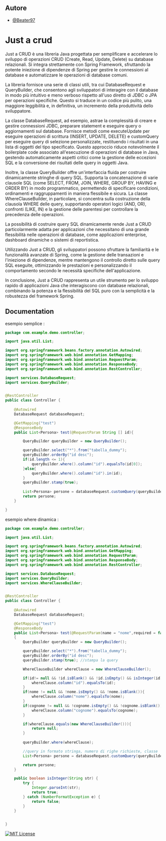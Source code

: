 
## Autore

- [@Beater97](https://github.com/Beater97)


# Just a crud

Just a CRUD è una libreria Java progettata per semplificare e accelerare lo sviluppo di operazioni CRUD (Create, Read, Update, Delete) su database relazionali. Si integra strettamente con Spring Framework, sfruttando la potente iniezione di dipendenze di Spring per gestire le connessioni al database e automatizzare le operazioni di database comuni.

La libreria fornisce una serie di classi utili, tra cui DatabaseRequest e QueryBuilder, che consentono agli sviluppatori di interagire con il database in modo più intuitivo e meno verboso rispetto all'uso diretto di JDBC o JPA per operazioni specifiche. Questo si traduce in un codice più pulito, una maggiore leggibilità e, in definitiva, un incremento della produttività dello sviluppatore.

La classe DatabaseRequest, ad esempio, astrae la complessità di creare e gestire connessioni JDBC, preparare statement e eseguire query o aggiornamenti sul database. Fornisce metodi come executeUpdate per eseguire operazioni di scrittura (INSERT, UPDATE, DELETE) e customQuery per eseguire query di selezione personalizzate, restituendo i risultati in una lista di oggetti del tipo specificato. Questo approccio riduce notevolmente il boilerplate code associato all'esecuzione di operazioni di database in Java, gestendo automaticamente aspetti critici come la gestione delle eccezioni SQL e la conversione dei risultati delle query in oggetti Java.

Inoltre, la classe QueryBuilder offre un'interfaccia fluida per costruire dinamicamente stringhe di query SQL. Supporta la concatenazione di varie clausole SQL (come SELECT, FROM, JOIN, WHERE, GROUP BY, HAVING e ORDER BY) in modo programmatico, permettendo di specificare condizioni, ordinamenti e raggruppamenti in maniera flessibile e sicura. La classe WhereClauseBuilder, in particolare, si concentra sulla costruzione della clausola WHERE delle query, supportando operatori logici (AND, OR), confronti (LIKE, IN) e la gestione delle parentesi per controllare la precedenza delle operazioni.

La possibilità di costruire query SQL dinamicamente rende Just a CRUD particolarmente adatta per applicazioni che necessitano di una grande flessibilità nelle operazioni di database, come applicazioni enterprise, dashboard dinamiche o sistemi di reportistica.

Utilizzando Just a CRUD, gli sviluppatori possono sfruttare la familiarità e le funzionalità avanzate di Spring, come la gestione delle transazioni e l'iniezione di dipendenze, mentre mantengono il controllo diretto sulle query SQL eseguite, ottimizzando le prestazioni e personalizzando il comportamento secondo le necessità specifiche dell'applicazione.

In conclusione, Just a CRUD rappresenta un utile strumento per lo sviluppo rapido di applicazioni Java che interagiscono con database relazionali, combinando la potenza e la flessibilità del SQL puro con la semplicità e la robustezza del framework Spring.



## Documentation
esempio semplice : 

```java
package com.example.demo.controller;

import java.util.List;

import org.springframework.beans.factory.annotation.Autowired;
import org.springframework.web.bind.annotation.GetMapping;
import org.springframework.web.bind.annotation.RequestParam;
import org.springframework.web.bind.annotation.ResponseBody;
import org.springframework.web.bind.annotation.RestController;

import services.DatabaseRequest;
import services.QueryBuilder;


@RestController
public class Controller {
    
    @Autowired
    DatabaseRequest databaseRequest;

    @GetMapping("test")
    @ResponseBody
    public List<Persona> test(@RequestParam String [] id){

        QueryBuilder queryBuilder = new QueryBuilder();

        queryBuilder.select("*").from("tabella_dummy");
        queryBuilder.orderBy("id desc");
        if(id.length <= 1){
            queryBuilder.where().column("id").equalsTo(id[0]);
        }else{
            queryBuilder.where().column("id").in(id);
        }
        queryBuilder.stamp(true);
        
        List<Persona> persone = databaseRequest.customQuery(queryBuilder.build(),1, Persona.class);
        return persone;
    }

}

```

esempio where dinamica :

```java
package com.example.demo.controller;

import java.util.List;

import org.springframework.beans.factory.annotation.Autowired;
import org.springframework.web.bind.annotation.GetMapping;
import org.springframework.web.bind.annotation.RequestParam;
import org.springframework.web.bind.annotation.ResponseBody;
import org.springframework.web.bind.annotation.RestController;

import services.DatabaseRequest;
import services.QueryBuilder;
import services.WhereClauseBuilder;


@RestController
public class Controller {
    
    @Autowired
    DatabaseRequest databaseRequest;

    @GetMapping("test")
    @ResponseBody
    public List<Persona> test(@RequestParam(name = "nome",required = false) String nome, @RequestParam(name ="congnome",required = false) String cognome, @RequestParam(name ="id",required = false) String id)
    {
        QueryBuilder queryBuilder = new QueryBuilder();

        queryBuilder.select("*").from("tabella_dummy");
        queryBuilder.orderBy("id desc");
        queryBuilder.stamp(true); //stampa la query

        WhereClauseBuilder whereClause = new WhereClauseBuilder();

        if(id!= null && !id.isBlank() && !id.isEmpty() && isInteger(id)){
            whereClause.column("id").equalsTo(id);
        }
        if(nome != null && !nome.isEmpty() && !nome.isBlank()){
            whereClause.column("nome").equalsTo(nome);
        }
        if(cognome != null && !cognome.isEmpty() && !cognome.isBlank()){
            whereClause.column("cognome").equalsTo(cognome);
        }

        if(whereClause.equals(new WhereClauseBuilder())){
            return null;
        }
        
        queryBuilder.where(whereClause);

        //query in formato stringa, numero di righe richieste, classe
        List<Persona> persone = databaseRequest.customQuery(queryBuilder.build(),40, Persona.class);

        return persone;
    }

    public boolean isInteger(String str) {
        try {
            Integer.parseInt(str);
            return true;
        } catch (NumberFormatException e) {
            return false;
        }
    }
    

}

```



[![MIT License](https://img.shields.io/badge/License-MIT-green.svg)](https://choosealicense.com/licenses/mit/)
